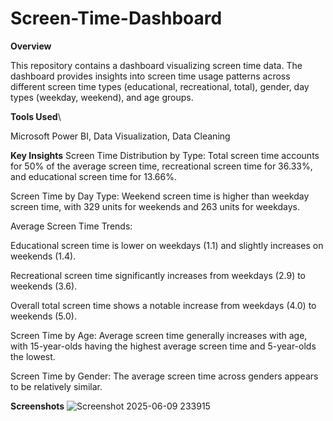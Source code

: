 # Screen-Time-Dashboard
**Overview**

This repository contains a dashboard visualizing screen time data. The dashboard provides insights into screen time usage patterns across different screen time types (educational, recreational, total), gender, day types (weekday, weekend), and age groups.

**Tools Used**\

Microsoft Power BI, Data Visualization, Data Cleaning

**Key Insights**
Screen Time Distribution by Type: Total screen time accounts for 50% of the average screen time, recreational screen time for 36.33%, and educational screen time for 13.66%.

Screen Time by Day Type: Weekend screen time is higher than weekday screen time, with 329 units for weekends and 263 units for weekdays.

Average Screen Time Trends:

Educational screen time is lower on weekdays (1.1) and slightly increases on weekends (1.4).

Recreational screen time significantly increases from weekdays (2.9) to weekends (3.6).

Overall total screen time shows a notable increase from weekdays (4.0) to weekends (5.0).

Screen Time by Age: Average screen time generally increases with age, with 15-year-olds having the highest average screen time and 5-year-olds the lowest.

Screen Time by Gender: The average screen time across genders appears to be relatively similar.

**Screenshots**
![Screenshot 2025-06-09 233915](https://github.com/user-attachments/assets/f5152f13-55cc-4b46-ab6d-287070dd22a4)
